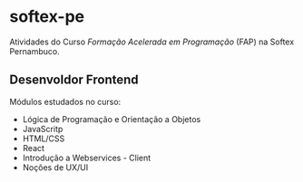# softex-pe

Atividades do Curso *Formação Acelerada em Programação* (FAP) na Softex Pernambuco.

## Desenvoldor Frontend

Módulos estudados no curso:

- Lógica de Programação e Orientação a Objetos
- JavaScritp
- HTML/CSS
- React
- Introdução a Webservices - Client
- Noções de UX/UI
